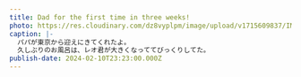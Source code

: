 ```yaml
---
title: Dad for the first time in three weeks!
photo: https://res.cloudinary.com/dz8vyplpm/image/upload/v1715609837/IMG_8813_ynlwoa.jpg
caption: |-
  パパが東京から迎えにきてくれたよ。
  久しぶりのお風呂は、レオ君が大きくなっててびっくりしてた。
publish-date: 2024-02-10T23:23:00.000Z
---
```

